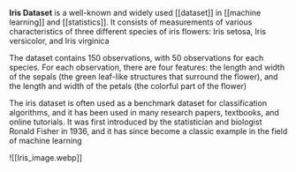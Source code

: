 **Iris Dataset** is a well-known and widely used [[dataset]] in [[machine learning]] and [[statistics]]. It consists of measurements of various characteristics of three different species of iris flowers: Iris setosa, Iris versicolor, and Iris virginica

The dataset contains 150 observations, with 50 observations for each species. For each observation, there are four features: the length and width of the sepals (the green leaf-like structures that surround the flower), and the length and width of the petals (the colorful part of the flower)

The iris dataset is often used as a benchmark dataset for classification algorithms, and it has been used in many research papers, textbooks, and online tutorials. It was first introduced by the statistician and biologist Ronald Fisher in 1936, and it has since become a classic example in the field of machine learning

![[Iris_image.webp]]